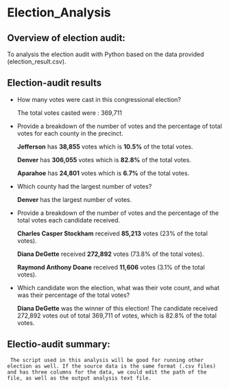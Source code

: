 # Election_Analysis

## Overview of election audit:
To analysis the election audit with Python based on the data provided (election_result.csv). 

## Election-audit results
- How many votes were cast in this congressional election?

    The total votes casted were : 369,711

- Provide a breakdown of the number of votes and the percentage of total votes for each county in the precinct.

    **Jefferson** has **38,855** votes which is **10.5%** of the total votes.
    
    **Denver** has **306,055** votes which is **82.8%** of the total votes.
    
    **Aparahoe** has **24,801** votes which is **6.7%** of the total votes.


- Which county had the largest number of votes?

    **Denver** has the largest number of votes.
    
    
- Provide a breakdown of the number of votes and the percentage of the total votes each candidate received.

    **Charles Casper Stockham** received **85,213** votes (23% of the total votes).
    
    **Diana DeGette** received **272,892** votes (73.8% of the total votes).
    
    **Raymond Anthony Doane** received **11,606** votes (3.1% of the total votes).

- Which candidate won the election, what was their vote count, and what was their percentage of the total votes?

    **Diana DeGette** was the winner of this election!
    The candidate received 272,892 votes out of total 369,711 of votes, which is 82.8% of the total votes.


## Electio-audit summary:
    
     The script used in this analysis will be good for running other election as well. If the source data is the same format (.csv files) and has three columns for the data, we could edit the path of the file, as well as the output analysis text file. 
